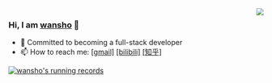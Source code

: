 <img align="right" src="https://github-readme-stats.vercel.app/api/top-langs/?username=wansho&layout=compact&hide=HTML" style="zoom:85%;" />

### Hi, I am [wansho](https://gitbook.wansho.cn/) 👋

- 🔭 Committed to becoming a full-stack developer
- 📫 How to reach me: [[gmail]](mailto:wanshojs@gmail.com) [[bilibili]](https://space.bilibili.com/72195837) [[知乎]](https://www.zhihu.com/people/wansho)









[![wansho's running records](http://running.wansho.top/renderer)](http://running.wansho.top)









